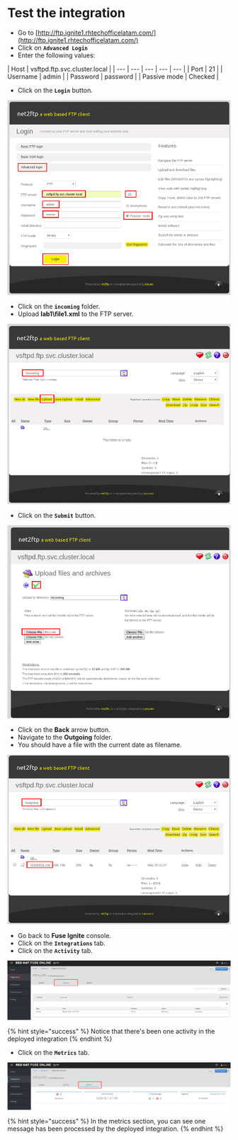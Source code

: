 # Test the integration

* Go to [http://ftp.ignite1.rhtechofficelatam.com/](http://ftp.ignite1.rhtechofficelatam.com/)
* Click on **`Advanced Login`**
* Enter the following values:

| Host | vsftpd.ftp.svc.cluster.local |
| --- | --- | --- | --- | --- |
| Port | 21 |
| Username | admin |
| Password | password |
| Passive mode | Checked |

* Click on the **`Login`** button.

![](../.gitbook/assets/image%20%2816%29.png)

* Click on the **`incoming`** folder.
* Upload **lab1\file1.xml** to the FTP server.

![](../.gitbook/assets/image%20%28161%29.png)

* Click on the **`Submit`** button.

![](../.gitbook/assets/image%20%2860%29.png)

* Click on the **Back** arrow button.
* Navigate to the **Outgoing** folder.
* You should have a file with the current date as filename.

![](../.gitbook/assets/image%20%28137%29.png)

* Go back to **Fuse Ignite**  console.
* Click on the **`Integrations`** tab.
* Click on the **`Activity`** tab.

![](../.gitbook/assets/image%20%28148%29.png)

{% hint style="success" %}
Notice that there's been one activity in the deployed integration
{% endhint %}

* Click on the **`Metrics`** tab.

![](../.gitbook/assets/image%20%28154%29.png)

{% hint style="success" %}
In the metrics section, you can see one message has been processed by the deployed integration.
{% endhint %}

